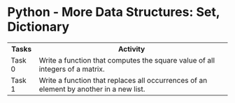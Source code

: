 # Python - More Data Structures: Set, Dictionary
<table>
 <tr>
  <th>Tasks</th>
  <th>Activity</th>
 </tr>

<tr>
<td>Task 0</td>
<td>Write a function that computes the square value of all integers of a matrix.</td>
</tr>

<tr>
<td>Task 1</td>
<td>Write a function that replaces all occurrences of an element by another in a new list.</td>
</tr>

</table>
